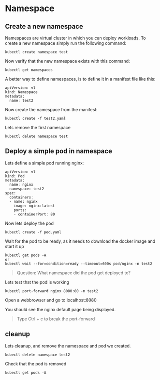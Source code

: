 # Namespace

## Create a new namespace
Namespaces are virtual cluster in which you can deploy workloads. To create a new namespace simply run the following command:
```
kubectl create namespace test
```
Now verify that the new namespace exists with this command:
```
kubectl get namespaces
```

A better way to define namespaces, is to define it in a manifest file like this:
```
apiVersion: v1
kind: Namespace
metadata:
  name: test2
```
Now create the namespace from the manifest:
```
kubectl create -f test2.yaml
```

Lets remove the first namespace
```
kubectl delete namespace test 
```
## Deploy a simple pod in namespace
Lets define a simple pod running nginx:
```
apiVersion: v1
kind: Pod
metadata:
  name: nginx
  namespace: test2
spec:
  containers:
  - name: nginx
    image: nginx:latest
    ports:
    - containerPort: 80
```
Now lets deploy the pod
```
kubectl create -f pod.yaml
```
Wait for the pod to be ready, as it needs to download the docker image and start it up
```
kubectl get pods -A
or 
kubectl wait --for=condition=ready --timeout=600s pod/nginx -n test2
```

> Question: What namespace did the pod get deployed to?

Lets test that the pod is working
```
kubectl port-forward nginx 8080:80 -n test2
```
Open a webbrowser and go to localhost:8080

You should see the nginx default page being displayed.

> Type Ctrl + c to break the port-forward
## cleanup
Lets cleanup, and remove the namespace and pod we created.
```
kubectl delete namespace test2
```
Check that the pod is removed
```
kubectl get pods -A
```